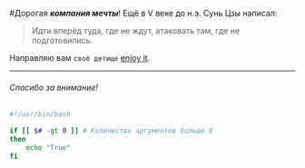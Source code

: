 #Дорогая ***компания мечты***!
Ещё в V веке до н.э. Сунь Цзы написал:
> Идти вперёд туда, где не ждут, атаковать там, где не подготовились.

Направляю вам `своё детище` [enjoy it](https://github.com/bryack/test/blob/d0ede0b1ff4f9d61491cc329168da78b93efbdf3/%D0%9D%D1%83%D1%80%D0%B3%D0%B0%D0%BB%D0%B5%D0%B5%D0%B2%D0%B0_HW_1_Terminal.md).
_______________________________
###### Спасибо за внимание!

``` bash
#!/usr/bin/bash

if [[ $# -gt 0 ]] # Количество аргументов больше 0
then
	echo "True"
fi
```